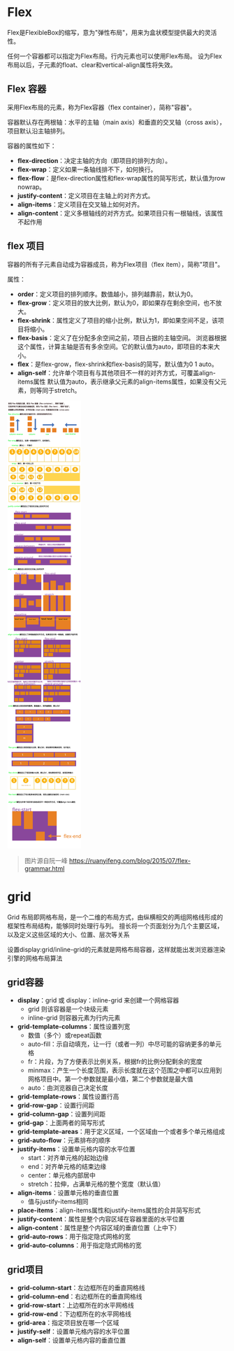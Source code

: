 # Flex
Flex是FlexibleBox的缩写，意为"弹性布局"，用来为盒状模型提供最大的灵活性。

任何一个容器都可以指定为Flex布局。行内元素也可以使用Flex布局。
设为Flex布局以后，子元素的float、clear和vertical-align属性将失效。

## Flex 容器
采用Flex布局的元素，称为Flex容器（flex container），简称"容器"。

容器默认存在两根轴：水平的主轴（main axis）和垂直的交叉轴（cross axis），项目默认沿主轴排列。

容器的属性如下：
- **flex-direction**：决定主轴的方向（即项目的排列方向）。 
- **flex-wrap**：定义如果一条轴线排不下，如何换行。 
- **flex-flow**：是flex-direction属性和flex-wrap属性的简写形式，默认值为row nowrap。 
- **justify-content**：定义项目在主轴上的对齐方式。 
- **align-items**：定义项目在交叉轴上如何对齐。 
- **align-content**：定义多根轴线的对齐方式。如果项目只有一根轴线，该属性不起作用

## flex 项目
容器的所有子元素自动成为容器成员，称为Flex项目（flex item），简称"项目"。

属性：
- **order**：定义项目的排列顺序。数值越小，排列越靠前，默认为0。
- **flex-grow**：定义项目的放大比例，默认为0，即如果存在剩余空间，也不放大。 
- **flex-shrink**：属性定义了项目的缩小比例，默认为1，即如果空间不足，该项目将缩小。 
- **flex-basis**：定义了在分配多余空间之前，项目占据的主轴空间。
浏览器根据这个属性，计算主轴是否有多余空间。它的默认值为auto，即项目的本来大小。 
- **flex**：是flex-grow，flex-shrink和flex-basis的简写，默认值为0 1 auto。 
- **align-self**：允许单个项目有与其他项目不一样的对齐方式，可覆盖align-items属性
默认值为auto，表示继承父元素的align-items属性，如果没有父元素，则等同于stretch。

![flex](images/flex.png)

> 图片源自阮一峰 https://ruanyifeng.com/blog/2015/07/flex-grammar.html

# grid

Grid 布局即网格布局，是一个二维的布局方式，由纵横相交的两组网格线形成的框架性布局结构，能够同时处理行与列。
擅长将一个页面划分为几个主要区域，以及定义这些区域的大小、位置、层次等关系

设置display:grid/inline-grid的元素就是网格布局容器，这样就能出发浏览器渲染引擎的网格布局算法

## grid容器
- **display**：grid 或 display：inline-grid 来创建一个网格容器 
  - grid 则该容器是一个块级元素 
  - inline-grid 则容器元素为行内元素
- **grid-template-columns**：属性设置列宽
  - 数值（多个）或repeat函数
  - auto-fill：示自动填充，让一行（或者一列）中尽可能的容纳更多的单元格 
  - fr：片段，为了方便表示比例关系，根据fr的比例分配剩余的宽度 
  - minmax：产生一个长度范围，表示长度就在这个范围之中都可以应用到网格项目中。第一个参数就是最小值，第二个参数就是最大值 
  - auto：由浏览器自己决定长度
- **grid-template-rows**：属性设置行高
- **grid-row-gap**：设置行间距
- **grid-column-gap**：设置列间距
- **grid-gap**：上面两者的简写形式
- **grid-template-areas**：用于定义区域，一个区域由一个或者多个单元格组成
- **grid-auto-flow**：元素排布的顺序
- **justify-items**：设置单元格内容的水平位置
  - start：对齐单元格的起始边缘 
  - end：对齐单元格的结束边缘 
  - center：单元格内部居中 
  - stretch：拉伸，占满单元格的整个宽度（默认值）
- **align-items**：设置单元格的垂直位置
  - 值与justify-items相同
- **place-items**：align-items属性和justify-items属性的合并简写形式 
- **justify-content**：属性是整个内容区域在容器里面的水平位置
- **align-content**：属性是整个内容区域的垂直位置（上中下）
- **grid-auto-rows**：用于指定隐式网格的宽
- **grid-auto-columns**：用于指定隐式网格的宽

## grid项目
- **grid-column-start**：左边框所在的垂直网格线 
- **grid-column-end**：右边框所在的垂直网格线 
- **grid-row-start**：上边框所在的水平网格线 
- **grid-row-end**：下边框所在的水平网格线
- **grid-area**：指定项目放在哪一个区域
- **justify-self**：设置单元格内容的水平位置
- **align-self**：设置单元格内容的垂直位置
